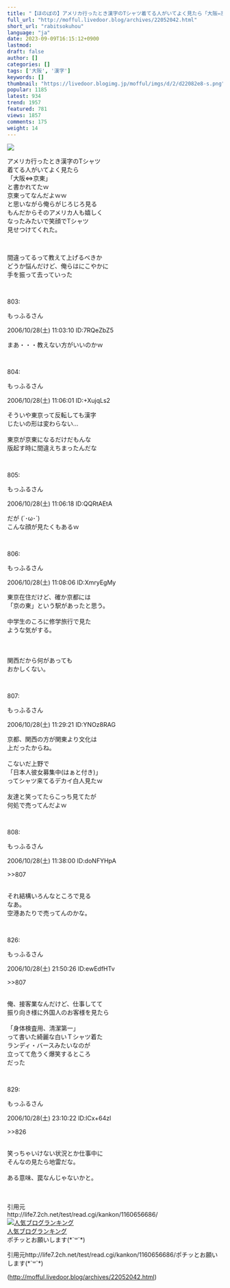 ```yaml
---
title: "【ほのぼの】アメリカ行ったとき漢字のTシャツ着てる人がいてよく見たら「大阪⇔京東」だったwww : もっふるちゃんねる"
full_url: "http://mofful.livedoor.blog/archives/22052042.html"
short_url: "rabitsokuhou"
language: "ja"
date: 2023-09-09T16:15:12+0900
lastmod: 
draft: false
author: []
categories: []
tags: ['大阪', '漢字']
keywords: []
thumbnail: "https://livedoor.blogimg.jp/mofful/imgs/d/2/d22082e8-s.png"
popular: 1185
latest: 934
trend: 1957
featured: 781
views: 1857
comments: 175
weight: 14
---
```


![](https://livedoor.blogimg.jp/mofful/imgs/d/2/d22082e8-s.png)

<div><p class='t_b'>アメリカ行ったとき漢字のTシャツ<br>着てる人がいてよく見たら<br>「大阪⇔京東」<br>と書かれてたｗ<br>京東ってなんだよｗｗ<br>と思いながら俺らがじろじろ見る<br>もんだからそのアメリカ人も嬉しく<br>なったみたいで笑顔でTシャツ<br>見せつけてくれた。</p><p class='t_h'><br></p><p class='t_b'> 間違ってるって教えて上げるべきか<br>どうか悩んだけど、俺らはにこやかに<br>手を振って去っていった </p><br> <p class='t_h'>803: <p>もっふるさん</p> <p> 2006/10/28(土) 11:03:10 ID:7RQeZbZ5</p></p> <p class='t_b'> まあ・・・教えない方がいいのかｗ </p><br> <p class='t_h'>804: <p>もっふるさん</p> <p> 2006/10/28(土) 11:06:01 ID:+XujqLs2</p></p> <p class='t_b'> そういや東京って反転しても漢字<br>じたいの形は変わらない…<br> <br> 東京が京東になるだけだもんな <br> 版起す時に間違えちまったんだな <br> </p><br> <p class='t_h'>805: <p>もっふるさん</p> <p> 2006/10/28(土) 11:06:18 ID:QQRtAEtA</p></p> <p class='t_b'> だが (´･ω･`) <br>こんな顔が見たくもあるｗ </p><br> <p class='t_h'>806: <p>もっふるさん</p> <p> 2006/10/28(土) 11:08:06 ID:XmryEgMy</p></p> <p class='t_b'> 東京在住だけど、確か京都には<br>「京の東」という駅があったと思う。 <br> <br> 中学生のころに修学旅行で見た<br>ような気がする。 <br> <br> <br> <br> 関西だから何があっても<br>おかしくない。 </p><br> <p class='t_h'>807: <p>もっふるさん</p> <p> 2006/10/28(土) 11:29:21 ID:YNOz8RAG</p></p> <p class='t_b'> 京都、関西の方が関東より文化は<br>上だったからね。 <br> <br> こないだ上野で<br>「日本人彼女募集中(はぁと付き)」<br>ってシャツ来てるデカイ白人見たｗ<br> <br> 友達と笑ってたらこっち見てたが<br>何処で売ってんだよｗ </p><br> <p class='t_h t_i'>808: <p>もっふるさん</p> <p> 2006/10/28(土) 11:38:00 ID:doNFYHpA</p></p> <p class='t_b t_i'> <p class='anchor'>>>807</p> <br> それ結構いろんなところで見る<br>なあ。 <br> 空港あたりで売ってんのかな。 </p><br> <p class='t_h t_i'>826: <p>もっふるさん</p> <p> 2006/10/28(土) 21:50:26 ID:ewEdfHTv</p></p> <p class='t_b t_i'> <p class='anchor'>>>807</p> <br> 俺、接客業なんだけど、仕事してて<br>振り向き様に外国人のお客様を見たら <br> <br> 「身体検査用、清潔第一」 <br> って書いた綺麗な白いＴシャツ着た<br>ランディ・バースみたいなのが<br>立ってて危うく爆笑するところ<br>だった <br> </p><br> <p class='t_h t_i'>829: <p>もっふるさん</p> <p> 2006/10/28(土) 23:10:22 ID:lCx+64zl</p></p> <p class='t_b t_i'> <p class='anchor'>>>826</p> <br> 笑っちゃいけない状況とか仕事中に <br> そんなの見たら地雷だな。 <br> <br> ある意味、罠なんじゃないかと。 </p><br> <br>引用元<br>http://life7.2ch.net/test/read.cgi/kankon/1160656686/<br><a href='//blog.with2.net/link/?2036932'><img src='https://blog.with2.net/img/banner/banner_21.gif' title='人気ブログランキング'></a><br><a href='//blog.with2.net/link/?2036932'>人気ブログランキング</a><br>ポチッとお願いします(*´꒳`*)<br><img border='0' width='1' height='1' src='https://www11.a8.net/0.gif?a8mat=3BDUGQ+4RHMA+2HOM+BS629' alt=''> <p>引用元http://life7.2ch.net/test/read.cgi/kankon/1160656686/ポチッとお願いします(*´꒳`*)</p></div>

(http://mofful.livedoor.blog/archives/22052042.html)
